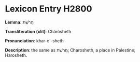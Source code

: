# Lexicon Entry H2800

**Lemma**: חֲרֹשֶׁת

**Transliteration (xlit)**: Chărôsheth

**Pronunciation**: khar-o'-sheth

**Description**:
the same as חֲרֹשֶׁת; Charosheth, a place in Palestine; Harosheth.
